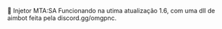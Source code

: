 🥤 Injetor MTA:SA Funcionando na utima atualização 1.6, com uma dll de aimbot feita pela discord.gg/omgpnc.
